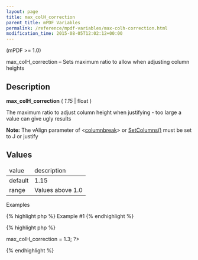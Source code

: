 ```yaml
---
layout: page
title: max_colH_correction
parent_title: mPDF Variables
permalink: /reference/mpdf-variables/max-colh-correction.html
modification_time: 2015-08-05T12:02:12+00:00
---
```




<p>(mPDF &gt;= 1.0)</p>
<p>max_colH_correction – Sets maximum ratio to allow when adjusting column heights</p>
<h2>Description</h2>
<p class="manual_block"><b>max_colH_correction</b> ( <i>1.15</i> | float )</p>
<p>The maximum ratio to adjust column height when justifying - too large a value can give ugly results</p>

<div class="alert alert-info" role="alert"><strong>Note:</strong> The <span class="parameter">vAlign</span> parameter of &lt;<a href="{{ "/reference/html-control-tags/columnbreak.html" | prepend: site.baseurl }}">columnbreak</a>&gt; or <a href="{{ "/reference/mpdf-functions/setcolumns.html" | prepend: site.baseurl }}">SetColumns()</a> must be set to J or justify</div>
<h2>Values</h2>
<table class="table"> <thead>
<tr>
<td>value</td>
<td>description</td>
</tr>
</thead> <tbody>
<tr>
<td>default

</td>
<td>1.15 

</td>
</tr>
<tr>
<td>range</td>
<td>Values above 1.0 

</td>
</tr>
</tbody> </table>
<p>Examples</p>

{% highlight php %}
Example #1
{% endhighlight %}

{% highlight php %}
<?php

<?php

$mpdf=new mPDF();

$mpdf->max_colH_correction = 1.3;

?>
{% endhighlight %}

<p>&nbsp;</p>
